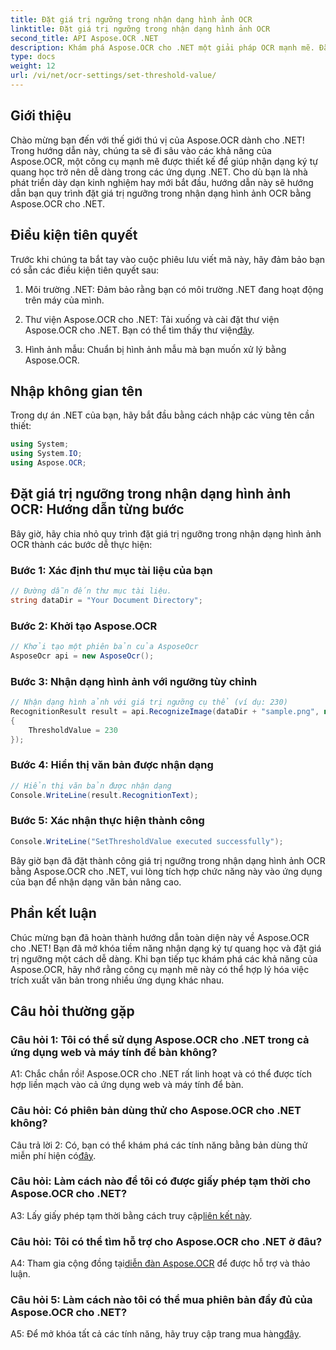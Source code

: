 ```yaml
---
title: Đặt giá trị ngưỡng trong nhận dạng hình ảnh OCR
linktitle: Đặt giá trị ngưỡng trong nhận dạng hình ảnh OCR
second_title: API Aspose.OCR .NET
description: Khám phá Aspose.OCR cho .NET một giải pháp OCR mạnh mẽ. Đặt giá trị ngưỡng tùy chỉnh dễ dàng. Tăng cường nhận dạng văn bản trong ứng dụng của bạn.
type: docs
weight: 12
url: /vi/net/ocr-settings/set-threshold-value/
---
```

## Giới thiệu

Chào mừng bạn đến với thế giới thú vị của Aspose.OCR dành cho .NET! Trong hướng dẫn này, chúng ta sẽ đi sâu vào các khả năng của Aspose.OCR, một công cụ mạnh mẽ được thiết kế để giúp nhận dạng ký tự quang học trở nên dễ dàng trong các ứng dụng .NET. Cho dù bạn là nhà phát triển dày dạn kinh nghiệm hay mới bắt đầu, hướng dẫn này sẽ hướng dẫn bạn quy trình đặt giá trị ngưỡng trong nhận dạng hình ảnh OCR bằng Aspose.OCR cho .NET.

## Điều kiện tiên quyết

Trước khi chúng ta bắt tay vào cuộc phiêu lưu viết mã này, hãy đảm bảo bạn có sẵn các điều kiện tiên quyết sau:

1. Môi trường .NET: Đảm bảo rằng bạn có môi trường .NET đang hoạt động trên máy của mình.

2.  Thư viện Aspose.OCR cho .NET: Tải xuống và cài đặt thư viện Aspose.OCR cho .NET. Bạn có thể tìm thấy thư viện[đây](https://releases.aspose.com/ocr/net/).

3. Hình ảnh mẫu: Chuẩn bị hình ảnh mẫu mà bạn muốn xử lý bằng Aspose.OCR.

## Nhập không gian tên

Trong dự án .NET của bạn, hãy bắt đầu bằng cách nhập các vùng tên cần thiết:

```csharp
using System;
using System.IO;
using Aspose.OCR;
```

## Đặt giá trị ngưỡng trong nhận dạng hình ảnh OCR: Hướng dẫn từng bước

Bây giờ, hãy chia nhỏ quy trình đặt giá trị ngưỡng trong nhận dạng hình ảnh OCR thành các bước dễ thực hiện:

### Bước 1: Xác định thư mục tài liệu của bạn

```csharp
// Đường dẫn đến thư mục tài liệu.
string dataDir = "Your Document Directory";
```

### Bước 2: Khởi tạo Aspose.OCR

```csharp
// Khởi tạo một phiên bản của AsposeOcr
AsposeOcr api = new AsposeOcr();
```

### Bước 3: Nhận dạng hình ảnh với ngưỡng tùy chỉnh

```csharp
// Nhận dạng hình ảnh với giá trị ngưỡng cụ thể (ví dụ: 230)
RecognitionResult result = api.RecognizeImage(dataDir + "sample.png", new RecognitionSettings
{
    ThresholdValue = 230
});
```

### Bước 4: Hiển thị văn bản được nhận dạng

```csharp
// Hiển thị văn bản được nhận dạng
Console.WriteLine(result.RecognitionText);
```

### Bước 5: Xác nhận thực hiện thành công

```csharp
Console.WriteLine("SetThresholdValue executed successfully");
```

Bây giờ bạn đã đặt thành công giá trị ngưỡng trong nhận dạng hình ảnh OCR bằng Aspose.OCR cho .NET, vui lòng tích hợp chức năng này vào ứng dụng của bạn để nhận dạng văn bản nâng cao.

## Phần kết luận

Chúc mừng bạn đã hoàn thành hướng dẫn toàn diện này về Aspose.OCR cho .NET! Bạn đã mở khóa tiềm năng nhận dạng ký tự quang học và đặt giá trị ngưỡng một cách dễ dàng. Khi bạn tiếp tục khám phá các khả năng của Aspose.OCR, hãy nhớ rằng công cụ mạnh mẽ này có thể hợp lý hóa việc trích xuất văn bản trong nhiều ứng dụng khác nhau.

## Câu hỏi thường gặp

### Câu hỏi 1: Tôi có thể sử dụng Aspose.OCR cho .NET trong cả ứng dụng web và máy tính để bàn không?

A1: Chắc chắn rồi! Aspose.OCR cho .NET rất linh hoạt và có thể được tích hợp liền mạch vào cả ứng dụng web và máy tính để bàn.

### Câu hỏi: Có phiên bản dùng thử cho Aspose.OCR cho .NET không?

 Câu trả lời 2: Có, bạn có thể khám phá các tính năng bằng bản dùng thử miễn phí hiện có[đây](https://releases.aspose.com/).

### Câu hỏi: Làm cách nào để tôi có được giấy phép tạm thời cho Aspose.OCR cho .NET?

 A3: Lấy giấy phép tạm thời bằng cách truy cập[liên kết này](https://purchase.aspose.com/temporary-license/).

### Câu hỏi: Tôi có thể tìm hỗ trợ cho Aspose.OCR cho .NET ở đâu?

 A4: Tham gia cộng đồng tại[diễn đàn Aspose.OCR](https://forum.aspose.com/c/ocr/16) để được hỗ trợ và thảo luận.

### Câu hỏi 5: Làm cách nào tôi có thể mua phiên bản đầy đủ của Aspose.OCR cho .NET?

 A5: Để mở khóa tất cả các tính năng, hãy truy cập trang mua hàng[đây](https://purchase.aspose.com/buy).